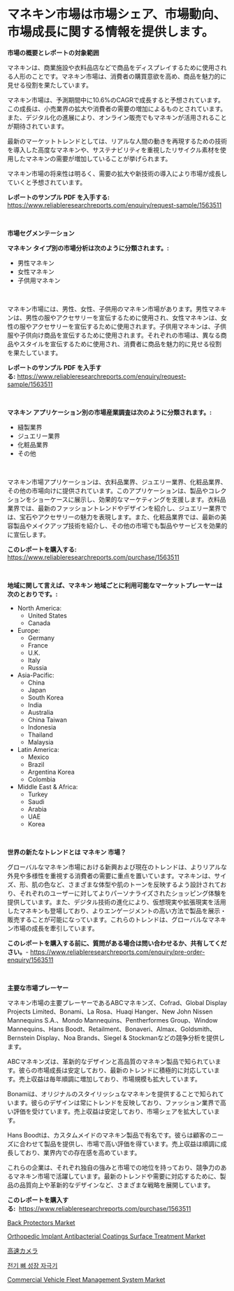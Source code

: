 <p><h1>マネキン市場は市場シェア、市場動向、市場成長に関する情報を提供します。</h1></p><p><strong>市場の概要とレポートの対象範囲</strong></p>
<p><p>マネキンは、商業施設や衣料品店などで商品をディスプレイするために使用される人形のことです。マネキン市場は、消費者の購買意欲を高め、商品を魅力的に見せる役割を果たしています。</p><p>マネキン市場は、予測期間中に10.6%のCAGRで成長すると予想されています。この成長は、小売業界の拡大や消費者の需要の増加によるものとされています。また、デジタル化の進展により、オンライン販売でもマネキンが活用されることが期待されています。</p><p>最新のマーケットトレンドとしては、リアルな人間の動きを再現するための技術を導入した高度なマネキンや、サステナビリティを重視したリサイクル素材を使用したマネキンの需要が増加していることが挙げられます。</p><p>マネキン市場の将来性は明るく、需要の拡大や新技術の導入により市場が成長していくと予想されています。</p></p>
<p><strong>レポートのサンプル PDF を入手する:</strong> <a href="https://www.reliableresearchreports.com/enquiry/request-sample/1563511">https://www.reliableresearchreports.com/enquiry/request-sample/1563511</a></p>
<p>&nbsp;</p>
<p><strong>市場セグメンテーション</strong></p>
<p><strong>マネキン タイプ別の市場分析は次のように分類されます。:</strong></p>
<p><ul><li>男性マネキン</li><li>女性マネキン</li><li>子供用マネキン</li></ul></p>
<p>&nbsp;</p>
<p><p>マネキン市場には、男性、女性、子供用のマネキン市場があります。男性マネキンは、男性の服やアクセサリーを宣伝するために使用され、女性マネキンは、女性の服やアクセサリーを宣伝するために使用されます。子供用マネキンは、子供服や子供向け商品を宣伝するために使用されます。それぞれの市場は、異なる商品やスタイルを宣伝するために使用され、消費者に商品を魅力的に見せる役割を果たしています。</p></p>
<p><strong>レポートのサンプル PDF を入手する:</strong>&nbsp;<a href="https://www.reliableresearchreports.com/enquiry/request-sample/1563511">https://www.reliableresearchreports.com/enquiry/request-sample/1563511</a></p>
<p>&nbsp;</p>
<p><strong> マネキン アプリケーション別の市場産業調査は次のように分類されます。:</strong></p>
<p><ul><li>縫製業界</li><li>ジュエリー業界</li><li>化粧品業界</li><li>その他</li></ul></p>
<p>&nbsp;</p>
<p><p>マネキン市場アプリケーションは、衣料品業界、ジュエリー業界、化粧品業界、その他の市場向けに提供されています。このアプリケーションは、製品やコレクションをショーケースに展示し、効果的なマーケティングを支援します。衣料品業界では、最新のファッショントレンドやデザインを紹介し、ジュエリー業界では、宝石やアクセサリーの魅力を表現します。また、化粧品業界では、最新の美容製品やメイクアップ技術を紹介し、その他の市場でも製品やサービスを効果的に宣伝します。</p></p>
<p><strong>このレポートを購入する:</strong>&nbsp; <a href="https://www.reliableresearchreports.com/purchase/1563511">https://www.reliableresearchreports.com/purchase/1563511</a></p>
<p>&nbsp;</p>
<p><strong>地域に関して言えば、マネキン 地域ごとに利用可能なマーケットプレーヤーは次のとおりです。:</strong></p>
<p><ul>
    <li>
        North America:
        <ul>
            <li>United States</li>
            <li>Canada</li>
        </ul>
    </li>
    <li>
        Europe:
        <ul>
            <li>Germany</li>
            <li>France</li>
            <li>U.K.</li>
            <li>Italy</li>
            <li>Russia</li>
        </ul>
    </li>
    <li>
        Asia-Pacific:
        <ul>
            <li>China</li>
            <li>Japan</li>
            <li>South Korea</li>
            <li>India</li>
            <li>Australia</li>
            <li>China Taiwan</li>
            <li>Indonesia</li>
            <li>Thailand</li>
            <li>Malaysia</li>
        </ul>
    </li>
    <li>
        Latin America:
        <ul>
            <li>Mexico</li>
            <li>Brazil</li>
            <li>Argentina Korea</li>
            <li>Colombia</li>
        </ul>
    </li>
    <li>
        Middle East & Africa:
        <ul>
            <li>Turkey</li>
            <li>Saudi</li>
            <li>Arabia</li>
            <li>UAE</li>
            <li>Korea</li>
        </ul>
    </li>
    </ul></p>
<p>&nbsp;</p>
<p><strong>世界の新たなトレンドとは マネキン 市場？</strong></p>
<p><p>グローバルなマネキン市場における新興および現在のトレンドは、よりリアルな外見や多様性を重視する消費者の需要に重点を置いています。マネキンは、サイズ、形、肌の色など、さまざまな体型や肌のトーンを反映するよう設計されており、それぞれのユーザーに対してよりパーソナライズされたショッピング体験を提供しています。また、デジタル技術の進化により、仮想現実や拡張現実を活用したマネキンも登場しており、よりエンゲージメントの高い方法で製品を展示・販売することが可能になっています。これらのトレンドは、グローバルなマネキン市場の成長を牽引しています。</p></p>
<p><strong>このレポートを購入する前に、質問がある場合は問い合わせるか、共有してください。</strong>- <a href="https://www.reliableresearchreports.com/enquiry/pre-order-enquiry/1563511">https://www.reliableresearchreports.com/enquiry/pre-order-enquiry/1563511</a></p>
<p>&nbsp;</p>
<p><strong>主要な市場プレーヤー</strong></p>
<p><p>マネキン市場の主要プレーヤーであるABCマネキンズ、Cofrad、Global Display Projects Limited、Bonami、La Rosa、Huaqi Hanger、New John Nissen Mannequins S.A.、Mondo Mannequins、Pentherformes Group、Window Mannequins、Hans Boodt、Retailment、Bonaveri、Almax、Goldsmith、Bernstein Display、Noa Brands、Siegel & Stockmanなどの競争分析を提供します。</p><p>ABCマネキンズは、革新的なデザインと高品質のマネキン製品で知られています。彼らの市場成長は安定しており、最新のトレンドに積極的に対応しています。売上収益は毎年順調に増加しており、市場規模も拡大しています。</p><p>Bonamiは、オリジナルのスタイリッシュなマネキンを提供することで知られています。彼らのデザインは常にトレンドを反映しており、ファッション業界で高い評価を受けています。売上収益は安定しており、市場シェアを拡大しています。</p><p>Hans Boodtは、カスタムメイドのマネキン製品で有名です。彼らは顧客のニーズに合わせて製品を提供し、市場で高い評価を得ています。売上収益は順調に成長しており、業界内での存在感を高めています。</p><p>これらの企業は、それぞれ独自の強みと市場での地位を持っており、競争力のあるマネキン市場で活躍しています。最新のトレンドや需要に対応するために、製品の品質向上や革新的なデザインなど、さまざまな戦略を展開しています。</p></p>
<p><strong>このレポートを購入する:</strong>&nbsp;&nbsp;<a href="https://www.reliableresearchreports.com/purchase/1563511">https://www.reliableresearchreports.com/purchase/1563511</a></p>
<p><p><a href="https://github.com/provorikovar/Market-Research-Report-List-3/blob/main/back-protectors-market.md">Back Protectors Market</a></p><p><a href="https://issuu.com/reportprime-2/docs/orthopedic-implant-antibacterial-coatings-surface-">Orthopedic Implant Antibacterial Coatings Surface Treatment Market</a></p><p><a href="https://github.com/mreklxf44233/Market-Research-Report-List-1/blob/main/45358575182.md">高速カメラ</a></p><p><a href="https://github.com/oajzkywllm460/Market-Research-Report-List-1/blob/main/23168944755.md">전기 뼈 성장 자극기</a></p><p><a href="https://issuu.com/reportprime-2/docs/commercial-vehicle-fleet-management-system-market-">Commercial Vehicle Fleet Management System Market</a></p></p>